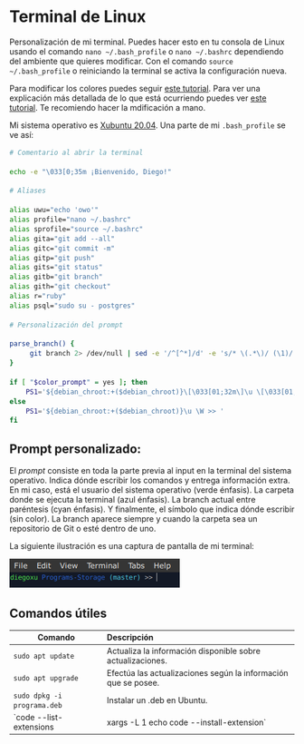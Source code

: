 # Terminal de Linux

Personalización de mi terminal. Puedes hacer esto en tu consola de Linux usando el comando `nano ~/.bash_profile` o `nano ~/.bashrc` dependiendo del ambiente que quieres modificar. Con el comando `source ~/.bash_profile` o reiniciando la terminal se activa la configuración nueva.

Para modificar los colores puedes seguir [este tutorial](https://www.lihaoyi.com/post/BuildyourownCommandLinewithANSIescapecodes.html). Para ver una explicación más detallada de lo que está ocurriendo puedes ver [este tutorial](https://linuxhint.com/linux_terminal_customization_guide_beginners/). Te recomiendo hacer la mdificación a mano.

Mi sistema operativo es [Xubuntu 20.04](https://xubuntu.org/news/xubuntu-20-04-released/). Una parte de mi `.bash_profile` se ve así:

```bash
# Comentario al abrir la terminal

echo -e "\033[0;35m ¡Bienvenido, Diego!"

# Aliases

alias uwu="echo 'owo'"
alias profile="nano ~/.bashrc"
alias sprofile="source ~/.bashrc"
alias gita="git add --all"
alias gitc="git commit -m"
alias gitp="git push"
alias gits="git status"
alias gitb="git branch"
alias gith="git checkout"
alias r="ruby"
alias psql="sudo su - postgres"

# Personalización del prompt

parse_branch() {
     git branch 2> /dev/null | sed -e '/^[^*]/d' -e 's/* \(.*\)/ (\1)/'
}

if [ "$color_prompt" = yes ]; then
    PS1='${debian_chroot:+($debian_chroot)}\[\033[01;32m\]\u \[\033[01;34m\]\W\[\033[01;36m\]$(parse_branch) \[\033[00m\]>> '
else
    PS1='${debian_chroot:+($debian_chroot)}\u \W >> '
fi
```

## Prompt personalizado:

El *prompt* consiste en toda la parte previa al input en la terminal del sistema operativo. Indica dónde escribir los comandos y entrega información extra. En mi caso, está el usuario del sistema operativo (verde énfasis). La carpeta donde se ejecuta la terminal (azul énfasis). La branch actual entre paréntesis (cyan énfasis). Y finalmente, el símbolo que indica dónde escribir (sin color). La branch aparece siempre y cuando la carpeta sea un repositorio de Git o esté dentro de uno.

La siguiente ilustración es una captura de pantalla de mi terminal:

![Pantallazo de una terminal de linux con el prompt personalizado](../../Assets/prompt_linux.png "Terminal personalizada")


## Comandos útiles

| Comando                     | Descripción           																					|
| -------------               |:-------------                                                		|
| `sudo apt update`           | Actualiza la información disponible sobre actualizaciones.			|
| `sudo apt upgrade`          | Efectúa las actualizaciones según la información que se posee.	|
| `sudo dpkg -i programa.deb`	| Instalar un .deb en Ubuntu.																			|
| `code --list-extensions | xargs -L 1 echo code --install-extension` | Imprime en consola un código para instalar las extensiones [VS Code](https://code.visualstudio.com/) instaladas localmente. |